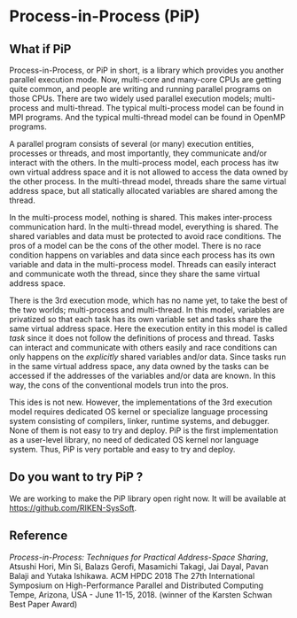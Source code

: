 # Process-in-Process (PiP)

## What if PiP

Process-in-Process, or PiP in short, is a library which provides you
another parallel execution mode.  Now, multi-core and many-core CPUs
are getting quite common, and people are writing and running parallel
programs on those CPUs. There are two widely used parallel execution
models; multi-process and multi-thread. The typical multi-process
model can be found in MPI programs. And the typical multi-thread model
can be found in OpenMP programs. 

A parallel program consists of several (or many) execution entities,
processes or threads, and most importantly, they communicate and/or
interact with the others. In the multi-process model, each process has
itw own virtual address space and it is not allowed to access the data
owned by the other process. In the multi-thread model, threads share
the same virtual address space, but all statically allocated variables
are shared among the thread. 

In the multi-process model, nothing is shared. This makes
inter-process communication hard. In the multi-thread model, everything
is shared. The shared variables and data must be protected to avoid
race conditions. The pros of a model can be the cons of the other
model.  There is no race condition happens on variables and data since
each process has its own variable and data in the multi-process
model. Threads can easily interact and communicate woth the thread,
since they share the same virtual address space.

There is the 3rd execution mode, which has no name yet, to
take the best of the  two worlds; multi-process and multi-thread. In
this model, variables are privatized so that each task has its own
variable set and tasks share the same virtual address space.  Here the
execution entity in this model is called *task* since it does not
follow the definitions of process and thread.  Tasks can interact and
communicate with others easily and race conditions can only happens on
the *explicitly* shared variables and/or data. Since tasks run in the
same virtual address space, any data owned by the tasks can be
accessed if the addresses of the variables and/or data are known. In
this way, the cons of the conventional models trun into the pros.

This ides is not new. However, the implementations of the 3rd
execution model requires dedicated OS kernel or specialize language
processing system consisting of compilers, linker, runtime systems,
and debugger. None of them is not easy to try and deploy. PiP is
the first implementation as a user-level library, no need of dedicated
OS kernel nor language system. Thus, PiP is very portable and easy to
try and deploy.

## Do you want to try PiP ?

We are working to make the PiP library open right now. It will be
available at https://github.com/RIKEN-SysSoft.

## Reference

_Process-in-Process: Techniques for Practical Address-Space Sharing_,
Atsushi Hori, Min Si, Balazs Gerofi, Masamichi Takagi, Jai Dayal,
Pavan Balaji and Yutaka Ishikawa. ACM HPDC 2018
The 27th International Symposium on High-Performance Parallel and
Distributed Computing Tempe, Arizona, USA - June 11-15, 2018. (winner
of the Karsten Schwan Best Paper Award)

